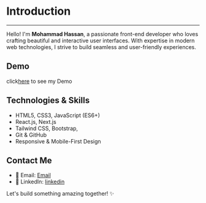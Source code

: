 # Introduction
---
Hello! I'm **Mohammad Hassan**, a passionate front-end developer who loves crafting beautiful and interactive user interfaces. With expertise in modern web technologies, I strive to build seamless and user-friendly experiences.

## Demo 
click[here](https://waseqx.github.io/profile/) to see my Demo

##  Technologies & Skills
- HTML5, CSS3, JavaScript (ES6+)
- React.js, Next.js
- Tailwind CSS, Bootstrap, 
- Git & GitHub
- Responsive & Mobile-First Design

##  Contact Me
- 📧 Email: [Email](mailto:waseq23x@gmail.com)
- 🔗 LinkedIn: [linkedin]( http://linkedin.com/in/waseq333 )

Let's build something amazing together! ✨
